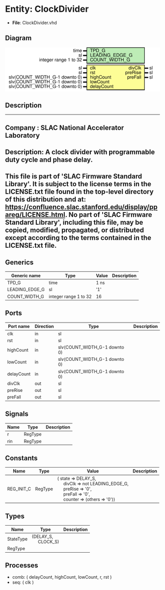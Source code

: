 # Entity: ClockDivider

- **File**: ClockDivider.vhd
## Diagram

![Diagram](ClockDivider.svg "Diagram")
## Description

-----------------------------------------------------------------------------
 Company    : SLAC National Accelerator Laboratory
-----------------------------------------------------------------------------
 Description: A clock divider with programmable duty cycle and phase delay.
-----------------------------------------------------------------------------
 This file is part of 'SLAC Firmware Standard Library'.
 It is subject to the license terms in the LICENSE.txt file found in the
 top-level directory of this distribution and at:
    https://confluence.slac.stanford.edu/display/ppareg/LICENSE.html.
 No part of 'SLAC Firmware Standard Library', including this file,
 may be copied, modified, propagated, or distributed except according to
 the terms contained in the LICENSE.txt file.
-----------------------------------------------------------------------------
## Generics

| Generic name   | Type                  | Value | Description |
| -------------- | --------------------- | ----- | ----------- |
| TPD_G          | time                  | 1 ns  |             |
| LEADING_EDGE_G | sl                    | '1'   |             |
| COUNT_WIDTH_G  | integer range 1 to 32 | 16    |             |
## Ports

| Port name  | Direction | Type                          | Description |
| ---------- | --------- | ----------------------------- | ----------- |
| clk        | in        | sl                            |             |
| rst        | in        | sl                            |             |
| highCount  | in        | slv(COUNT_WIDTH_G-1 downto 0) |             |
| lowCount   | in        | slv(COUNT_WIDTH_G-1 downto 0) |             |
| delayCount | in        | slv(COUNT_WIDTH_G-1 downto 0) |             |
| divClk     | out       | sl                            |             |
| preRise    | out       | sl                            |             |
| preFall    | out       | sl                            |             |
## Signals

| Name | Type    | Description |
| ---- | ------- | ----------- |
| r    | RegType |             |
| rin  | RegType |             |
## Constants

| Name       | Type    | Value                                                                                                                                                                                                                                                                                           | Description |
| ---------- | ------- | ----------------------------------------------------------------------------------------------------------------------------------------------------------------------------------------------------------------------------------------------------------------------------------------------- | ----------- |
| REG_INIT_C | RegType |  (       state   => DELAY_S,<br><span style="padding-left:20px">       divClk  => not LEADING_EDGE_G,<br><span style="padding-left:20px">       preRise => '0',<br><span style="padding-left:20px">       preFall => '0',<br><span style="padding-left:20px">       counter => (others => '0')) |             |
## Types

| Name      | Type                                                    | Description |
| --------- | ------------------------------------------------------- | ----------- |
| StateType | (DELAY_S,<br><span style="padding-left:20px"> CLOCK_S)  |             |
| RegType   |                                                         |             |
## Processes
- comb: ( delayCount, highCount, lowCount, r, rst )
- seq: ( clk )
